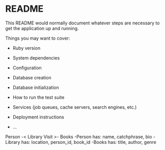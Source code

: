 # README

This README would normally document whatever steps are necessary to get the
application up and running.

Things you may want to cover:

* Ruby version

* System dependencies

* Configuration

* Database creation

* Database initialization

* How to run the test suite

* Services (job queues, cache servers, search engines, etc.)

* Deployment instructions

* ...

Person -< Library Visit >- Books
-Person has: name, catchphrase, bio
-Library has: location, person_id, book_id
-Books has: title, author, genre



